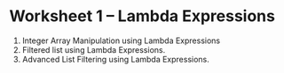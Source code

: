 # Worksheet 1 – Lambda Expressions
1. Integer Array Manipulation using Lambda Expressions
1. Filtered list using Lambda Expressions.
1. Advanced List Filtering using Lambda Expressions.